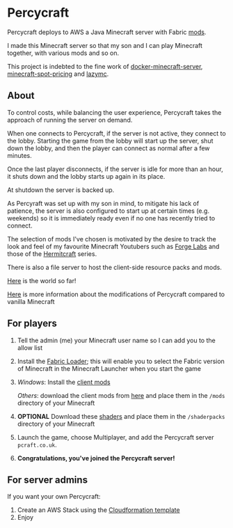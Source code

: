 Percycraft
==========

Percycraft deploys to AWS a Java Minecraft server with Fabric [mods](https://github.com/dgolbourn/percycraft/wiki/Mods).

I made this Minecraft server so that my son and I can play Minecraft together, with various mods and so on. 

This project is indebted to the fine work of [docker-minecraft-server](https://github.com/itzg/docker-minecraft-server), [minecraft-spot-pricing](https://github.com/vatertime/minecraft-spot-pricing) and [lazymc](https://github.com/timvisee/lazymc).

About
-----

To control costs, while balancing the user experience, Percycraft takes the approach of running the server on demand.

When one connects to Percycraft, if the server is not active, they connect to the lobby. Starting the game from the lobby will start up the server, shut down the lobby, and then the player can connect as normal after a few minutes.

Once the last player disconnects, if the server is idle for more than an hour, it shuts down and the lobby starts up again in its place.

At shutdown the server is backed up.

As Percyraft was set up with my son in mind, to mitigate his lack of patience, the server is also configured to start up at certain times (e.g. weekends) so it is immediately ready even if no one has recently tried to connect.

The selection of mods I've chosen is motivated by the desire to track the look and feel of my favourite Minecraft Youtubers such as [Forge Labs](https://www.youtube.com/channel/UCiSVf-UpLC9rRjAT1qRTW0g) and those of the [Hermitcraft](https://hermitcraft.com/) series.

There is also a file server to host the client-side resource packs and mods.

[Here](http://cdn.pcraft.co.uk/album/latest.png) is the world so far!

[Here](https://github.com/dgolbourn/percycraft/wiki/Mods) is more information about the modifications of Percycraft compared to vanilla Minecraft

For players
-----------

1. Tell the admin (me) your Minecraft user name so I can add you to the allow list
2. Install the [Fabric Loader](https://fabricmc.net/use/); this will enable you to select the Fabric version of Minecraft in the Minecraft Launcher when you start the game
3. *Windows*: Install the [client mods](http://cdn.pcraft.co.uk/percycraft-installer.exe)

   *Others*: download the client mods from [here](http://cdn.pcraft.co.uk/mods) and place them in the `/mods` directory of your Minecraft
4. **OPTIONAL** Download these [shaders](https://sonicether.com/shaders/download/renewed-v1-0-1) and place them in the `/shaderpacks` directory of your Minecraft
5. Launch the game, choose Multiplayer, and add the Percycraft server `pcraft.co.uk`.
6. **Congratulations, you've joined the Percycraft server!**

For server admins
-----------------
If you want your own Percycraft:

1. Create an AWS Stack using the [Cloudformation template](aws/cf.yml)
2. Enjoy

